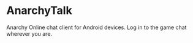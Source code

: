 # AnarchyTalk #
Anarchy Online chat client for Android devices.
Log in to the game chat wherever you are.